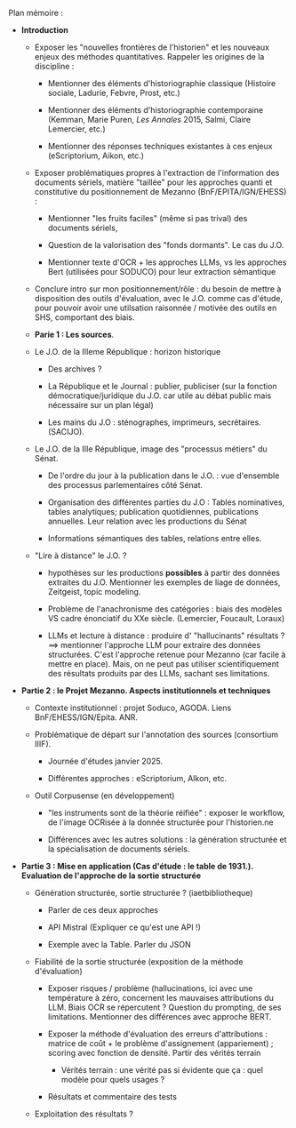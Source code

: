 Plan mémoire : 

- **Introduction**
  
  - Exposer les "nouvelles frontières de l'historien" et les nouveaux enjeux des méthodes quantitatives. Rappeler les origines de la discipline :
    
    - Mentionner des éléments d'historiographie classique (Histoire sociale, Ladurie, Febvre, Prost, etc.)
    
    - Mentionner des éléments d'historiographie contemporaine (Kemman, Marie Puren, *Les Annales* 2015, Salmi, Claire Lemercier, etc.)
    
    - Mentionner des réponses techniques existantes à ces enjeux (eScriptorium, Aikon, etc.)
  
  - Exposer problématiques propres à l'extraction de l'information des documents sériels, matière "taillée" pour les approches quanti et constitutive du positionnement de Mezanno (BnF/EPITA/IGN/EHESS) : 
    
    - Mentionner "les fruits faciles" (même si pas trival) des documents sériels, 
    
    - Question de la valorisation des "fonds dormants". Le cas du J.O.
    
    - Mentionner texte d'OCR + les approches LLMs, vs les approches Bert (utilisées pour SODUCO) pour leur extraction sémantique
  
  - Conclure intro sur mon positionnement/rôle : du besoin de mettre à disposition des outils d'évaluation, avec le J.O. comme cas d'étude, pour pouvoir avoir une utilsation raisonnée / motivée des outils en SHS, comportant des biais.

  - **Parie 1 : Les sources**. 
  
  - Le J.O. de la IIIeme République : horizon historique
    
    - Des archives ?
    
    - La République et le Journal : publier, publiciser (sur la fonction démocratique/juridique du J.O. car utile au débat public mais nécessaire sur un plan légal) 
    
    - Les mains du J.O : sténographes, imprimeurs, secrétaires. (SACIJO).
  
  - Le J.O. de la IIIe République, image des "processus métiers" du Sénat.
    
    - De l'ordre du jour à la publication dans le J.O. : vue d'ensemble des processus parlementaires côté Sénat.
    
    - Organisation des différentes parties du J.O : Tables nominatives, tables analytiques; publication quotidiennes, publications annuelles. Leur relation avec les productions du Sénat
    
    - Informations sémantiques des tables, relations entre elles.
  
  - "Lire à distance" le J.O. ?
    
    - hypothèses sur les productions **possibles** à partir des données extraites du  J.O. Mentionner les exemples de liage de données, Zeitgeist, topic modeling.
    
    - Problème de l'anachronisme des catégories : biais des modèles VS cadre énonciatif du XXe siècle. (Lemercier, Foucault, Loraux)
    
    - LLMs et lecture à distance : produire d' "hallucinants" résultats ? ==> mentionner l'approche LLM pour extraire des données structurées. C'est l'approche retenue pour Mezanno (car facile à mettre en place). Mais, on ne peut pas utiliser scientifiquement des résultats produits par des LLMs, sachant ses limitations.

- **Partie 2 : le Projet Mezanno. Aspects institutionnels et techniques**
  
  - Contexte institutionnel : projet Soduco, AGODA. Liens BnF/EHESS/IGN/Epita. ANR.
  
  - Problématique de départ sur l'annotation des sources (consortium IIIF).
    
    - Journée d'études janvier 2025.
    
    - Différentes approches : eScriptorium, AIkon, etc.
  
  - Outil Corpusense (en développement)
    
    - "les instruments sont de la théorie réifiée" : exposer le workflow, de l'image OCRisée à la donnée structurée pour l'historien.ne
    
    - Différences avec les autres solutions : la génération structurée et la spécialisation de documents sériels.


- **Partie 3 : Mise en application (Cas d'étude : le table de 1931.). Evaluation de l'approche de la sortie structurée**
  
  - Génération structurée, sortie structurée ? (iaetbibliotheque)
    
    - Parler de ces deux approches
    
    - API Mistral (Expliquer ce qu'est une API !)
    
    - Exemple avec la Table. Parler du JSON
  
  - Fiabilité de la sortie structurée (exposition de la méthode d'évaluation)
    
    - Exposer risques / problème (hallucinations, ici avec une température à zéro, concernent les mauvaises attributions du LLM. Biais OCR se répercutent ? Question du prompting, de ses limitations. Mentionner des différences avec approche BERT.
    
    - Exposer la méthode d'évaluation des erreurs d'attributions : matrice de coût + le problème d'assignement (appariement) ; scoring avec fonction de densité. Partir des vérités terrain
      
      - Vérités terrain : une vérité pas si évidente que ça : quel modèle pour quels usages ?
    
    - Résultats et commentaire des tests
  
  -  Exploitation des résultats ?
